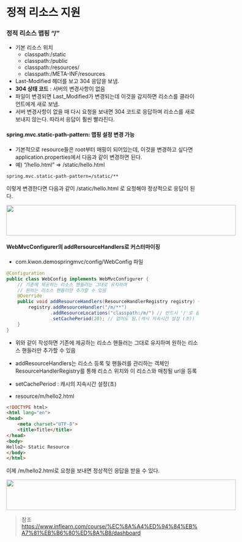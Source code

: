 # 정적 리소스 지원


### 정적 리소스 맵핑 “​/​”
- 기본 리소스 위치
  - classpath:/static
  - classpath:/public
  - classpath:/resources/
  - classpath:/META-INF/resources
- Last-Modified 헤더를 보고 304 응답을 보냄.
- **304 상태 코드** : 서버의 변경사항이 없음
- 파일이 변경되면 Last_Modified가 변경되는데 이것을 감지하면 리소스를 클라이언트에게 새로 보냄.
- 서버 변경사항이 없을 때 다시 요청을 보내면 304 코드로 응답하며 리소스를 새로 보내지 않는다. 따라서 응답이 훨씬 빨라진다.


#### spring.mvc.static-path-pattern: 맵핑 설정 변경 가능

- 기본적으로 resource들은 root부터 매핑이 되어있는데, 이것을 변경하고 싶다면 application.properties에서 다음과 같이 변경하면 된다.
- 예) “/hello.html” => /static/hello.html

```properties
spring.mvc.static-path-pattern=/static/**
```
이렇게 변경한다면 다음과 같이 /static/hello.html 로 요청해야 정상적으로 응답이 된다.

<div style="width: 600px; height: 80px;">
    <img src="https://github.com/kyu9341/TeamHash_Practice/tree/master/kwon/image/static1.png" style="width: 600px
    ; height: 80px;">
</div>



#### WebMvcConfigurer의 addRersourceHandlers로 커스터마이징
- com.kwon.demospringmvc/config/WebConfig 파일
```java
@Configuration
public class WebConfig implements WebMvcConfigurer {
    // 기존에 제공하는 리소스 핸들러는 그대로 유지하며
    // 원하는 리소스 핸들러만 추가할 수 있음
    @Override
    public void addResourceHandlers(ResourceHandlerRegistry registry) {
        registry.addResourceHandler("/m/**")
                .addResourceLocations("classpath:/m/") // 반드시 '/'로 끝나야 함
                .setCachePeriod(20); // 없어도 됨.(캐시 지속시간 설정 (초))
    }
}
```
- 위와 같이 작성하면 기존에 제공하는 리소스 핸들러는 그대로 유지하며 원하는 리소스 핸들러만 추가할 수 있음
- addResourceHandlers는 리소스 등록 및 핸들러를 관리하는 객체인 ResourceHandlerRegistry를 통해 리소스 위치와 이 리소스와 매칭될 url을 등록
- setCachePeriod : 캐시의 지속시간 설정(초)


- resource/m/hello2.html
```html
<!DOCTYPE html>
<html lang="en">
<head>
    <meta charset="UTF-8">
    <title>Title</title>
</head>
<body>
Hello2~ Static Resource
</body>
</html>
```
이제 /m/hello2.html로 요청을 보내면 정상적인 응답을 받을 수 있다.

<div style="width: 600px; height: 80px;">
    <img src="https://github.com/kyu9341/TeamHash_Practice/tree/master/kwon/image/static2.png" style="width: 600px
    ; height: 80px;">
</div>





> 참조
> <https://www.inflearn.com/course/%EC%8A%A4%ED%94%84%EB%A7%81%EB%B6%80%ED%8A%B8/dashboard>
